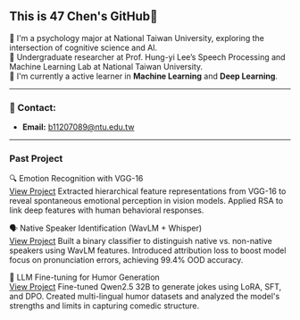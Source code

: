 ## This is 47 Chen's GitHub👋

🧠 I'm a psychology major at National Taiwan University, exploring the intersection of cognitive science and AI.  
🧪 Undergraduate researcher at Prof. Hung-yi Lee’s Speech Processing and Machine Learning Lab at National Taiwan University.  
📖 I'm currently a active learner in **Machine Learning** and **Deep Learning**.  

---

### 📧 Contact:
- **Email:** b11207089@ntu.edu.tw
---

### Past Project
🔍 Emotion Recognition with VGG-16  
[View Project](https://github.com/47zzz/EmoDNNProject)
Extracted hierarchical feature representations from VGG-16 to reveal spontaneous emotional perception in vision models. Applied RSA to link deep features with human behavioral responses.


🗣️ Native Speaker Identification (WavLM + Whisper)  
[View Project](https://github.com/47zzz/Native-speaker-identification)
Built a binary classifier to distinguish native vs. non-native speakers using WavLM features. Introduced attribution loss to boost model focus on pronunciation errors, achieving 99.4% OOD accuracy.


🤖 LLM Fine-tuning for Humor Generation  
[View Project](https://github.com/47zzz/Comedy-Bit-Generation)
Fine-tuned Qwen2.5 32B to generate jokes using LoRA, SFT, and DPO. Created multi-lingual humor datasets and analyzed the model's strengths and limits in capturing comedic structure.


<!--
**47zzz/47zzz** is a ✨ _special_ ✨ repository because its `README.md` (this file) appears on your GitHub profile.

Here are some ideas to get you started:

- 🔭 I’m currently working on ...
- 🌱 I’m currently learning ...
- 👯 I’m looking to collaborate on ...
- 🤔 I’m looking for help with ...
- 💬 Ask me about ...
- 📫 How to reach me: ...
- 😄 Pronouns: ...
- ⚡ Fun fact: ...
-->
